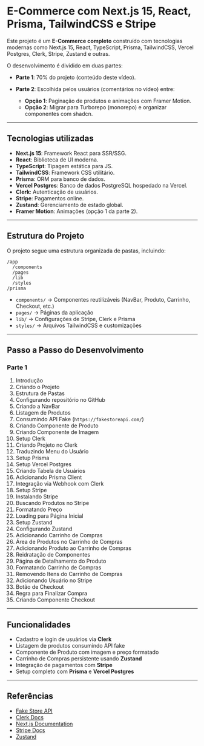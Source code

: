 # E-Commerce com Next.js 15, React, Prisma, TailwindCSS e Stripe

Este projeto é um **E-Commerce completo** construído com tecnologias modernas como Next.js 15, React, TypeScript, Prisma, TailwindCSS, Vercel Postgres, Clerk, Stripe, Zustand e outras.

O desenvolvimento é dividido em duas partes:

- **Parte 1**: 70% do projeto (conteúdo deste vídeo).
- **Parte 2**: Escolhida pelos usuários (comentários no vídeo) entre:

  - **Opção 1**: Paginação de produtos e animações com Framer Motion.
  - **Opção 2**: Migrar para Turborepo (monorepo) e organizar componentes com shadcn.

---

## Tecnologias utilizadas

- **Next.js 15**: Framework React para SSR/SSG.
- **React**: Biblioteca de UI moderna.
- **TypeScript**: Tipagem estática para JS.
- **TailwindCSS**: Framework CSS utilitário.
- **Prisma**: ORM para banco de dados.
- **Vercel Postgres**: Banco de dados PostgreSQL hospedado na Vercel.
- **Clerk**: Autenticação de usuários.
- **Stripe**: Pagamentos online.
- **Zustand**: Gerenciamento de estado global.
- **Framer Motion**: Animações (opção 1 da parte 2).

---

## Estrutura do Projeto

O projeto segue uma estrutura organizada de pastas, incluindo:

```
/app
  /components
  /pages
  /lib
  /styles
/prisma
```

- `components/` → Componentes reutilizáveis (NavBar, Produto, Carrinho, Checkout, etc.)
- `pages/` → Páginas da aplicação
- `lib/` → Configurações de Stripe, Clerk e Prisma
- `styles/` → Arquivos TailwindCSS e customizações

---

## Passo a Passo do Desenvolvimento

### Parte 1

1. Introdução
2. Criando o Projeto
3. Estrutura de Pastas
4. Configurando repositório no GitHub
5. Criando a NavBar
6. Listagem de Produtos
7. Consumindo API Fake (`https://fakestoreapi.com/`)
8. Criando Componente de Produto
9. Criando Componente de Imagem
10. Setup Clerk
11. Criando Projeto no Clerk
12. Traduzindo Menu do Usuário
13. Setup Prisma
14. Setup Vercel Postgres
15. Criando Tabela de Usuários
16. Adicionando Prisma Client
17. Integração via Webhook com Clerk
18. Setup Stripe
19. Instalando Stripe
20. Buscando Produtos no Stripe
21. Formatando Preço
22. Loading para Página Inicial
23. Setup Zustand
24. Configurando Zustand
25. Adicionando Carrinho de Compras
26. Área de Produtos no Carrinho de Compras
27. Adicionando Produto ao Carrinho de Compras
28. Reidratação de Componentes
29. Página de Detalhamento do Produto
30. Formatando Carrinho de Compras
31. Removendo Itens do Carrinho de Compras
32. Adicionando Usuário no Stripe
33. Botão de Checkout
34. Regra para Finalizar Compra
35. Criando Componente Checkout

---

## Funcionalidades

- Cadastro e login de usuários via **Clerk**
- Listagem de produtos consumindo API fake
- Componente de Produto com imagem e preço formatado
- Carrinho de Compras persistente usando **Zustand**
- Integração de pagamentos com **Stripe**
- Setup completo com **Prisma** e **Vercel Postgres**

---

## Referências

- [Fake Store API](https://fakestoreapi.com/)
- [Clerk Docs](https://clerk.com/docs)
- [Next.js Documentation](https://nextjs.org/docs)
- [Stripe Docs](https://stripe.com/docs)
- [Zustand](https://github.com/pmndrs/zustand)
